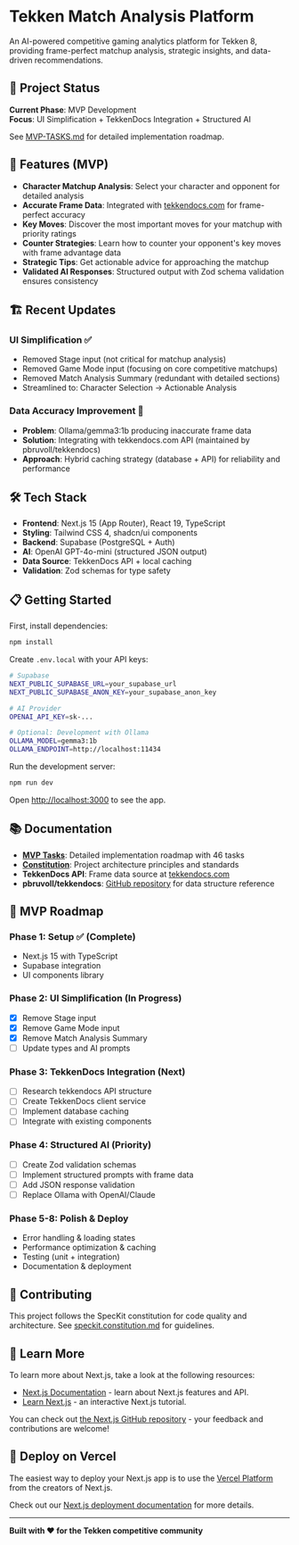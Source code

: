 # Tekken Match Analysis Platform

An AI-powered competitive gaming analytics platform for Tekken 8, providing frame-perfect matchup analysis, strategic insights, and data-driven recommendations.

## 🎯 Project Status

**Current Phase**: MVP Development  
**Focus**: UI Simplification + TekkenDocs Integration + Structured AI

See [MVP-TASKS.md](./MVP-TASKS.md) for detailed implementation roadmap.

## 🚀 Features (MVP)

- **Character Matchup Analysis**: Select your character and opponent for detailed analysis
- **Accurate Frame Data**: Integrated with [tekkendocs.com](https://tekkendocs.com) for frame-perfect accuracy
- **Key Moves**: Discover the most important moves for your matchup with priority ratings
- **Counter Strategies**: Learn how to counter your opponent's key moves with frame advantage data
- **Strategic Tips**: Get actionable advice for approaching the matchup
- **Validated AI Responses**: Structured output with Zod schema validation ensures consistency

## 🏗️ Recent Updates

### UI Simplification ✅
- Removed Stage input (not critical for matchup analysis)
- Removed Game Mode input (focusing on core competitive matchups)
- Removed Match Analysis Summary (redundant with detailed sections)
- Streamlined to: Character Selection → Actionable Analysis

### Data Accuracy Improvement 🚧
- **Problem**: Ollama/gemma3:1b producing inaccurate frame data
- **Solution**: Integrating with tekkendocs.com API (maintained by pbruvoll/tekkendocs)
- **Approach**: Hybrid caching strategy (database + API) for reliability and performance

## 🛠️ Tech Stack

- **Frontend**: Next.js 15 (App Router), React 19, TypeScript
- **Styling**: Tailwind CSS 4, shadcn/ui components
- **Backend**: Supabase (PostgreSQL + Auth)
- **AI**: OpenAI GPT-4o-mini (structured JSON output)
- **Data Source**: TekkenDocs API + local caching
- **Validation**: Zod schemas for type safety

## 📋 Getting Started

First, install dependencies:

```bash
npm install
```

Create `.env.local` with your API keys:

```bash
# Supabase
NEXT_PUBLIC_SUPABASE_URL=your_supabase_url
NEXT_PUBLIC_SUPABASE_ANON_KEY=your_supabase_anon_key

# AI Provider
OPENAI_API_KEY=sk-...

# Optional: Development with Ollama
OLLAMA_MODEL=gemma3:1b
OLLAMA_ENDPOINT=http://localhost:11434
```

Run the development server:

```bash
npm run dev
```

Open [http://localhost:3000](http://localhost:3000) to see the app.

## 📚 Documentation

- **[MVP Tasks](./MVP-TASKS.md)**: Detailed implementation roadmap with 46 tasks
- **[Constitution](./speckit.constitution.md)**: Project architecture principles and standards
- **TekkenDocs API**: Frame data source at [tekkendocs.com](https://tekkendocs.com)
- **pbruvoll/tekkendocs**: [GitHub repository](https://github.com/pbruvoll/tekkendocs) for data structure reference

## 🎯 MVP Roadmap

### Phase 1: Setup ✅ (Complete)
- Next.js 15 with TypeScript
- Supabase integration
- UI components library

### Phase 2: UI Simplification (In Progress)
- [x] Remove Stage input
- [x] Remove Game Mode input  
- [x] Remove Match Analysis Summary
- [ ] Update types and AI prompts

### Phase 3: TekkenDocs Integration (Next)
- [ ] Research tekkendocs API structure
- [ ] Create TekkenDocs client service
- [ ] Implement database caching
- [ ] Integrate with existing components

### Phase 4: Structured AI (Priority)
- [ ] Create Zod validation schemas
- [ ] Implement structured prompts with frame data
- [ ] Add JSON response validation
- [ ] Replace Ollama with OpenAI/Claude

### Phase 5-8: Polish & Deploy
- Error handling & loading states
- Performance optimization & caching
- Testing (unit + integration)
- Documentation & deployment

## 🤝 Contributing

This project follows the SpecKit constitution for code quality and architecture. See [speckit.constitution.md](./speckit.constitution.md) for guidelines.

## 📖 Learn More

To learn more about Next.js, take a look at the following resources:

- [Next.js Documentation](https://nextjs.org/docs) - learn about Next.js features and API.
- [Learn Next.js](https://nextjs.org/learn) - an interactive Next.js tutorial.

You can check out [the Next.js GitHub repository](https://github.com/vercel/next.js) - your feedback and contributions are welcome!

## 🚀 Deploy on Vercel

The easiest way to deploy your Next.js app is to use the [Vercel Platform](https://vercel.com/new?utm_medium=default-template&filter=next.js&utm_source=create-next-app&utm_campaign=create-next-app-readme) from the creators of Next.js.

Check out our [Next.js deployment documentation](https://nextjs.org/docs/app/building-your-application/deploying) for more details.

---

**Built with ❤️ for the Tekken competitive community**
